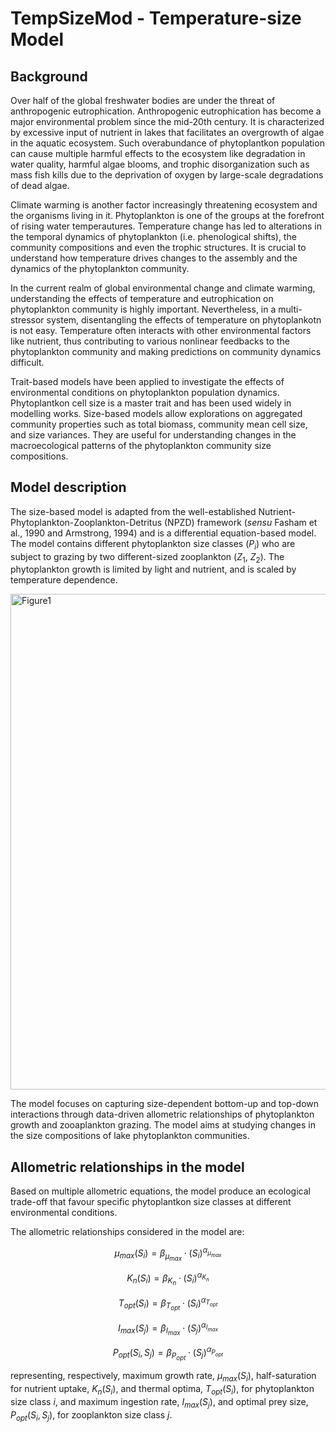 # TempSizeMod - Temperature-size Model
## Background
Over half of the global freshwater bodies are under the threat of anthropogenic eutrophication. Anthropogenic eutrophication has become a major environmental problem since the mid-20th century. It is characterized by excessive input of nutrient in lakes that facilitates an overgrowth of algae in the aquatic ecosystem. Such overabundance of phytoplantkon population can cause multiple harmful effects to the ecosystem like degradation in water quality, harmful algae blooms, and trophic disorganization such as mass fish kills due to the deprivation of oxygen by large-scale degradations of dead algae.

Climate warming is another factor increasingly threatening ecosystem and the organisms living in it. Phytoplankton is one of the groups at the forefront of rising water temperautures. Temperature change has led to alterations in the temporal dynamics of phytoplankton (i.e. phenological shifts), the community compositions and even the trophic structures. It is crucial to understand how temperature drives changes to the assembly and the dynamics of the phytoplankton community.

In the current realm of global environmental change and climate warming, understanding the effects of temperature and eutrophication on phytoplankton community is highly important. Nevertheless, in a multi-stressor system, disentangling the effects of temperature on phytoplankotn is not easy. Temperature often interacts with other environmental factors like nutrient, thus contributing to various nonlinear feedbacks to the phytoplankton community and making predictions on community dynamics difficult.

Trait-based models have been applied to investigate the effects of environmental conditions on phytoplankton population dynamics. Phytoplantkon cell size is a master trait and has been used widely in modelling works. Size-based models allow explorations on aggregated community properties such as total biomass, community mean cell size, and size variances. They are useful for understanding changes in the macroecological patterns of the phytoplankton community size compositions.


## Model description
The size-based model is adapted from the well-established Nutrient-Phytoplankton-Zooplankton-Detritus (NPZD) framework (_sensu_ Fasham et al., 1990 and Armstrong, 1994) and is a differential equation-based model. The model contains different phytoplankton size classes ($P_i$) who are subject to grazing by two different-sized zooplankton ($Z_1$, $Z_2$). The phytoplankton growth is limited by light and nutrient, and is scaled by temperature dependence. 

<img width="793" alt="Figure1" src="https://github.com/Debbcwing/TempSizeMod/assets/51200142/759abedf-a7c0-407b-9fe9-07e244321370">

The model focuses on capturing size-dependent bottom-up and top-down interactions through data-driven allometric relationships of phytoplankton growth and zooaplankton grazing. The model aims at studying changes in the size compositions of lake phytoplankton communities. 


## Allometric relationships in the model
Based on multiple allometric equations, the model produce an ecological trade-off that favour specific phytoplantkon size classes at different environmental conditions.

The allometric relationships considered in the model are:

$$\mu_{max}(S_i) = \beta_{\mu_{max}}\cdot (S_i)^{\alpha_{\mu_{max}}}$$

$$K_n(S_i) = \beta_{K_n}\cdot (S_i)^{\alpha_{K_n}}$$

$$T_{opt}(S_i) = \beta_{T_{opt}}\cdot (S_i)^{\alpha_{T_{opt}}}$$

$$I_{max}(S_j) = \beta_{I_{max}}\cdot (S_j)^{\alpha_{I_{max}}}$$

$$P_{opt}(S_i, S_j) = \beta_{P_{opt}}\cdot (S_j)^{\alpha_{P_{opt}}}$$

representing, respectively, maximum growth rate, $\mu_{max}(S_i)$, half-saturation for nutrient uptake, $K_n(S_i)$, and thermal optima, $T_{opt}(S_i)$, for phytoplankton size class $i$, and maximum ingestion rate, $I_{max}(S_j)$, and optimal prey size, $P_{opt}(S_i, S_j)$, for zooplankton size class $j$.



